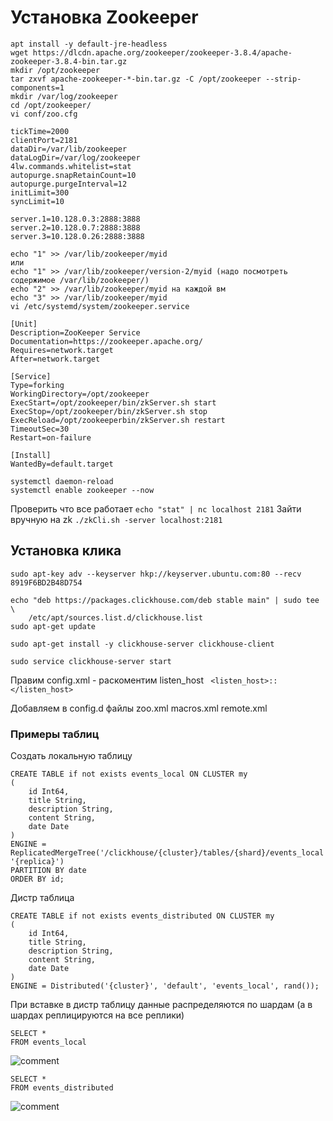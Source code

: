 # Установка Zookeeper

```
apt install -y default-jre-headless
wget https://dlcdn.apache.org/zookeeper/zookeeper-3.8.4/apache-zookeeper-3.8.4-bin.tar.gz
mkdir /opt/zookeeper
tar zxvf apache-zookeeper-*-bin.tar.gz -C /opt/zookeeper --strip-components=1
mkdir /var/log/zookeeper
cd /opt/zookeeper/
vi conf/zoo.cfg
```

```
tickTime=2000
clientPort=2181
dataDir=/var/lib/zookeeper
dataLogDir=/var/log/zookeeper
4lw.commands.whitelist=stat
autopurge.snapRetainCount=10
autopurge.purgeInterval=12
initLimit=300
syncLimit=10

server.1=10.128.0.3:2888:3888
server.2=10.128.0.7:2888:3888
server.3=10.128.0.26:2888:3888
```

```
echo "1" >> /var/lib/zookeeper/myid
или
echo "1" >> /var/lib/zookeeper/version-2/myid (надо посмотреть содержимое /var/lib/zookeeper/)
echo "2" >> /var/lib/zookeeper/myid на каждой вм
echo "3" >> /var/lib/zookeeper/myid
vi /etc/systemd/system/zookeeper.service
```
```
[Unit]
Description=ZooKeeper Service
Documentation=https://zookeeper.apache.org/
Requires=network.target
After=network.target

[Service]
Type=forking
WorkingDirectory=/opt/zookeeper
ExecStart=/opt/zookeeper/bin/zkServer.sh start
ExecStop=/opt/zookeeper/bin/zkServer.sh stop
ExecReload=/opt/zookeeperbin/zkServer.sh restart
TimeoutSec=30
Restart=on-failure

[Install]
WantedBy=default.target
```
```
systemctl daemon-reload
systemctl enable zookeeper --now
```

Проверить что все работает
 ``` echo "stat" | nc localhost 2181 ```
Зайти вручную на zk
 ``` ./zkCli.sh -server localhost:2181 ```

## Установка клика

```
sudo apt-key adv --keyserver hkp://keyserver.ubuntu.com:80 --recv 8919F6BD2B48D754

echo "deb https://packages.clickhouse.com/deb stable main" | sudo tee \
    /etc/apt/sources.list.d/clickhouse.list
sudo apt-get update

sudo apt-get install -y clickhouse-server clickhouse-client

sudo service clickhouse-server start
```

Правим config.xml - раскоментим listen_host
```  <listen_host>::</listen_host> ```

Добавляем в config.d файлы zoo.xml macros.xml remote.xml

### Примеры таблиц

Создать локальную таблицу

```
CREATE TABLE if not exists events_local ON CLUSTER my
(
    id Int64,
    title String,
    description String,
    content String,
    date Date
)
ENGINE = ReplicatedMergeTree('/clickhouse/{cluster}/tables/{shard}/events_local', '{replica}')
PARTITION BY date
ORDER BY id;
```

Дистр таблица

```
CREATE TABLE if not exists events_distributed ON CLUSTER my
(
    id Int64,
    title String,
    description String,
    content String,
    date Date
)
ENGINE = Distributed('{cluster}', 'default', 'events_local', rand());
```

При вставке в дистр таблицу данные распределяются по шардам (а в шардах реплицируются на все реплики)

```
SELECT *
FROM events_local
```

![comment](files/4.png)

```
SELECT *
FROM events_distributed
```

![comment](files/5.png)

